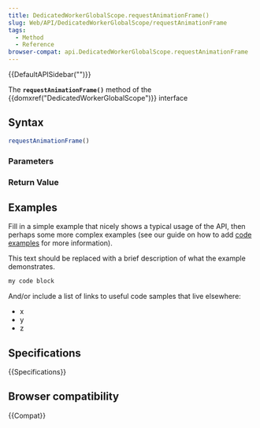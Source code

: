 ```yaml
---
title: DedicatedWorkerGlobalScope.requestAnimationFrame()
slug: Web/API/DedicatedWorkerGlobalScope/requestAnimationFrame
tags:
  - Method
  - Reference
browser-compat: api.DedicatedWorkerGlobalScope.requestAnimationFrame
---
```

{{DefaultAPISidebar("")}}

The **`requestAnimationFrame()`** method of the {{domxref("DedicatedWorkerGlobalScope")}} interface 

## Syntax

```js
requestAnimationFrame()
```

### Parameters



### Return Value



## Examples

Fill in a simple example that nicely shows a typical usage of the API, then perhaps some more complex examples (see our guide on how to add [code examples](/en-US/docs/MDN/Contribute/Structures/Code_examples) for more information).

This text should be replaced with a brief description of what the example demonstrates.

```js
my code block
```

And/or include a list of links to useful code samples that live elsewhere:

*   x
*   y
*   z

## Specifications

{{Specifications}}

## Browser compatibility

{{Compat}}

